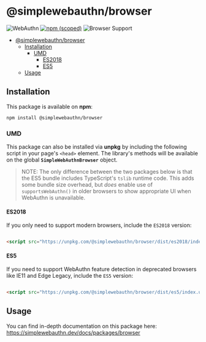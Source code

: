 <!-- omit in toc -->

# @simplewebauthn/browser

![WebAuthn](https://img.shields.io/badge/WebAuthn-Simplified-blueviolet?style=for-the-badge&logo=WebAuthn)
[![npm (scoped)](https://img.shields.io/npm/v/@simplewebauthn/browser?style=for-the-badge&logo=npm)](https://www.npmjs.com/package/@simplewebauthn/browser)
![Browser Support](https://img.shields.io/badge/Browser-ES5+-brightgreen?style=for-the-badge&logo=Mozilla+Firefox)

- [@simplewebauthn/browser](#simplewebauthnbrowser)
  - [Installation](#installation)
    - [UMD](#umd)
      - [ES2018](#es2018)
      - [ES5](#es5)
  - [Usage](#usage)

## Installation

This package is available on **npm**:

```sh
npm install @simplewebauthn/browser
```

### UMD

This package can also be installed via **unpkg** by including the following script in your page's `<head>` element. The library's methods will be available on the global **`SimpleWebAuthnBrowser`** object.

> NOTE: The only difference between the two packages below is that the ES5 bundle includes TypeScript's `tslib` runtime code. This adds some bundle size overhead, but _does_ enable use of `supportsWebAuthn()` in older browsers to show appropriate UI when WebAuthn is unavailable.

#### ES2018

If you only need to support modern browsers, include the `ES2018` version:

```html

<script src="https://unpkg.com/@simplewebauthn/browser/dist/es2018/index.umd.min.js"></script>
```

#### ES5

If you need to support WebAuthn feature detection in deprecated browsers like IE11 and Edge Legacy, include the `ES5` version:

```html

<script src="https://unpkg.com/@simplewebauthn/browser/dist/es5/index.umd.min.js"></script>
```

## Usage

You can find in-depth documentation on this package here: https://simplewebauthn.dev/docs/packages/browser
